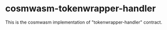 # cosmwasm-tokenwrapper-handler

This is the cosmwasm implementation of "tokenwrapper-handler" contract.
